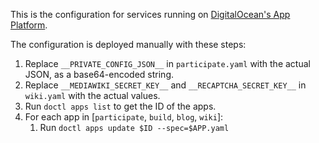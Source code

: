 This is the configuration for services running on [DigitalOcean's App Platform](https://www.digitalocean.com/products/app-platform/).

The configuration is deployed manually with these steps:

1. Replace `__PRIVATE_CONFIG_JSON__` in `participate.yaml` with the actual JSON, as a base64-encoded string.
1. Replace `__MEDIAWIKI_SECRET_KEY__` and `__RECAPTCHA_SECRET_KEY__` in `wiki.yaml` with the actual values.
1. Run `doctl apps list` to get the ID of the apps.
1. For each app in [`participate`, `build`, `blog`, `wiki`]:
    1. Run `doctl apps update $ID --spec=$APP.yaml`
